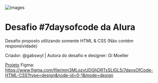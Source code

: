 ![images](https://github.com/gabswyl/7daysofcode/assets/129692053/9273508b-3d23-4a3f-a0a8-3c05cd41be3b)


<h1>Desafio #7daysofcode da Alura</h1>

Desafio proposto utilizando somente HTML & CSS (Não contém responsividade)

Criador: @gabswyl | Autora do desafio e designer: Gi Moeller

[Projeto](https://7daysofcode-six.vercel.app/)
Figma: https://www.figma.com/file/mm3MLozvUDGhDRTxSLlGL5/7daysOfCode-HTML-CSS?type=design&node-id=0-1&mode=design
